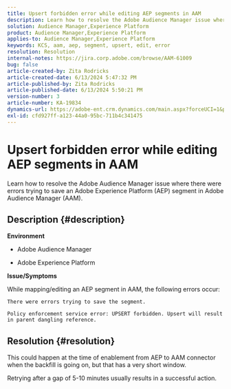 ```yaml
---
title: Upsert forbidden error while editing AEP segments in AAM
description: Learn how to resolve the Adobe Audience Manager issue where there were errors trying to save an AEP segment in AAM.
solution: Audience Manager,Experience Platform
product: Audience Manager,Experience Platform
applies-to: Audience Manager,Experience Platform
keywords: KCS, aam, aep, segment, upsert, edit, error
resolution: Resolution
internal-notes: https://jira.corp.adobe.com/browse/AAM-61009
bug: false
article-created-by: Zita Rodricks
article-created-date: 6/13/2024 5:47:32 PM
article-published-by: Zita Rodricks
article-published-date: 6/13/2024 5:50:21 PM
version-number: 3
article-number: KA-19834
dynamics-url: https://adobe-ent.crm.dynamics.com/main.aspx?forceUCI=1&pagetype=entityrecord&etn=knowledgearticle&id=4e384dff-ac29-ef11-840a-002248084fbb
exl-id: cfd927ff-a123-44a0-95bc-711b4c341475
---
```

# Upsert forbidden error while editing AEP segments in AAM


Learn how to resolve the Adobe Audience Manager issue where there were errors trying to save an Adobe Experience Platform (AEP) segment in Adobe Audience Manager (AAM).

## Description {#description}


<b>Environment</b>

- Adobe Audience Manager

- Adobe Experience Platform

<b>Issue/Symptoms</b>

While mapping/editing an AEP segment in AAM, the following errors occur:

`There were errors trying to save the segment.`


```
Policy enforcement service error: UPSERT forbidden. Upsert will result in parent dangling reference.
```



## Resolution {#resolution}


This could happen at the time of enablement from AEP to AAM connector when the backfill is going on, but that has a very short window.

Retrying after a gap of 5-10 minutes usually results in a successful action.

